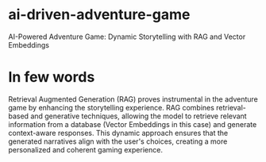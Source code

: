 # ai-driven-adventure-game
AI-Powered Adventure Game: Dynamic Storytelling with RAG and Vector Embeddings

# In few words 
Retrieval Augmented Generation (RAG) proves instrumental in the adventure game by enhancing the storytelling experience. RAG combines retrieval-based and generative techniques, allowing the model to retrieve relevant information from a database (Vector Embeddings in this case) and generate context-aware responses. This dynamic approach ensures that the generated narratives align with the user's choices, creating a more personalized and coherent gaming experience.
